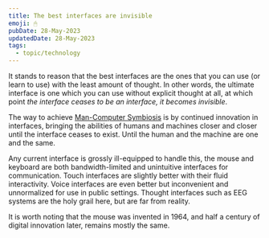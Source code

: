 ```yaml
---
title: The best interfaces are invisible
emoji: 🖱
pubDate: 28-May-2023
updatedDate: 28-May-2023
tags:
  - topic/technology
---
```


It stands to reason that the best interfaces are the ones that you can use (or learn to use) with the least amount of thought. In other words, the ultimate interface is one which you can use without explicit thought at all, at which point _the interface ceases to be an interface, it becomes invisible_.

The way to achieve [Man-Computer Symbiosis]() is by continued innovation in interfaces, bringing the abilities of humans and machines closer and closer until the interface ceases to exist. Until the human and the machine are one and the same.

Any current interface is grossly ill-equipped to handle this, the mouse and keyboard are both bandwidth-limited and unintuitive interfaces for communication. Touch interfaces are slightly better with their fluid interactivity. Voice interfaces are even better but inconvenient and unnormalized for use in public settings. Thought interfaces such as EEG systems are the holy grail here, but are far from reality.

It is worth noting that the mouse was invented in 1964, and half a century of digital innovation later, remains mostly the same.